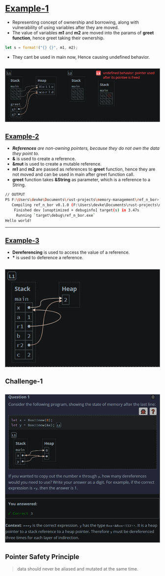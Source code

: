 # [Example-1](src/main.rs)
- Representing concept of ownership and borrowing, along with vulnerability of using variables after they are moved.
- The value of variables **m1** and **m2** are moved into the params of **greet function**, hence greet taking their ownership.
```rust
let s = format!("{} {}", m1, m2);
```
- They cant be used in main now, Hence causing undefined behavior.

![example-1](images/example-1.png)
---
## [Example-2](src/main.rs)
- ***References** are non-owning pointers, because they do not own the data they point to.*
- **&** is used to create a reference.
- **&mut** is used to create a mutable reference.
- **m1** and **m2** are passed as references to **greet** function, hence they are not moved and can be used in main after greet function call.
- **greet** function takes **&String** as parameter, which is a reference to a String.
```bash
// OUTPUT
PS F:\Users\devke\Documents\rust-projects\memory-management\ref_n_bor> cargo run
   Compiling ref_n_bor v0.1.0 (F:\Users\devke\Documents\rust-projects\memory-management\ref_n_bor)
    Finished dev [unoptimized + debuginfo] target(s) in 3.47s
     Running `target\debug\ref_n_bor.exe`
Hello world!
```
---
## [Example-3](src/main.rs)
- **Dereferencing** is used to access the value of a reference.
- **\*** is used to deference a reference.

![example-3](images/example-3.png)
---

## Challenge-1
![challenge-1](images/challenge-1.png)
---
## Pointer Safety Principle
> data should never be aliased and mutated at the same time.
